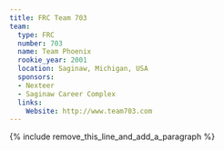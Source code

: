 ```yaml
---
title: FRC Team 703
team:
  type: FRC
  number: 703
  name: Team Phoenix
  rookie_year: 2001
  location: Saginaw, Michigan, USA
  sponsors:
  - Nexteer
  - Saginaw Career Complex
  links:
    Website: http://www.team703.com
---
```


{% include remove_this_line_and_add_a_paragraph %}